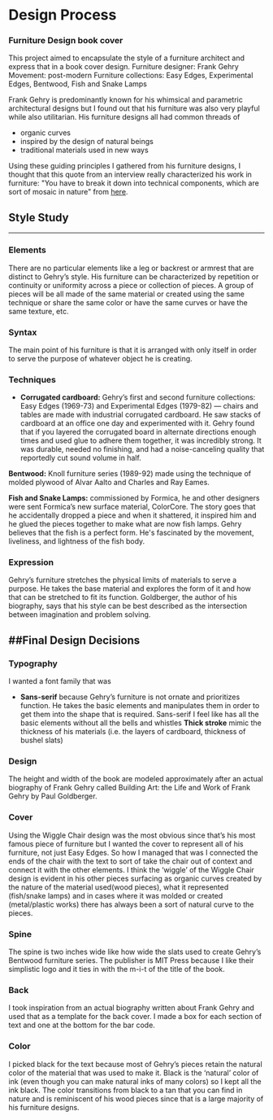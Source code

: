 # Design Process

### Furniture Design book cover
This project aimed to encapsulate the style of a furniture architect and express that in a book cover design.
Furniture designer: Frank Gehry
Movement: post-modern
Furniture collections: Easy Edges, Experimental Edges, Bentwood, Fish and Snake Lamps

Frank Gehry is predominantly known for his whimsical and parametric architectural designs but I found out that his furniture was also very playful while also utilitarian.
His furniture designs all had common threads of
- organic curves
- inspired by the design of natural beings
- traditional materials used in new ways

Using these guiding principles I gathered from his furniture designs, I thought that this quote from an interview really characterized his work in furniture: "You have to break it down into technical components, which are sort of mosaic in nature" from [here](http://www.pbs.org/wnet/americanmasters/frank-gehry-filmmaker-interview/612/).

## Style Study
-----
### Elements
There are no particular elements like a leg or backrest or armrest that are distinct to Gehry’s style. His furniture can be characterized by repetition or continuity or uniformity across a piece or collection of pieces. A group of pieces will be all made of the same material or created using the same technique or share the same color or have the same curves or have the same texture, etc.

### Syntax
The main point of his furniture is that it is arranged with only itself in order to serve the purpose of whatever object he is creating.

### Techniques
- <b>Corrugated cardboard:</b> Gehry’s first and second furniture collections: Easy Edges (1969-73) and Experimental Edges (1979-82) — chairs and tables are made with industrial corrugated cardboard. He saw stacks of cardboard at an office one day and experimented with it. Gehry found that if you layered the corrugated board in alternate directions enough times and used glue to adhere them together, it was incredibly strong. It was durable, needed no finishing, and had a noise-canceling quality that reportedly cut sound volume in half.

<b>Bentwood:</b> Knoll furniture series (1989-92) made using the technique of molded plywood of Alvar Aalto and Charles and Ray Eames.

<b>Fish and Snake Lamps:</b> commissioned by Formica, he and other designers were sent Formica’s new surface material, ColorCore. The story goes that he accidentally dropped a piece and when it shattered, it inspired him and he glued the pieces together to make what are now fish lamps. Gehry believes that the fish is a perfect form. He's fascinated by the movement, liveliness, and lightness of the fish body.

### Expression
Gehry’s furniture stretches the physical limits of materials to serve a purpose. He takes the base material and explores the form of it and how that can be stretched to fit its function. Goldberger, the author of his biography, says that his style can be best described as the intersection between imagination and problem solving.

##Final Design Decisions
----
### Typography
I wanted a font family that was
- <b>Sans-serif</b> because Gehry’s furniture is not ornate and prioritizes function. He takes the basic elements and manipulates them in order to get them into the shape that is required. Sans-serif I feel like has all the basic elements without all the bells and whistles
<b>Thick stroke</b> mimic the thickness of his materials (i.e. the layers of cardboard, thickness of bushel slats)

### Design
The height and width of the book are modeled approximately after an actual biography of Frank Gehry called Building Art: the Life and Work of Frank Gehry by Paul Goldberger.

### Cover
Using the Wiggle Chair design was the most obvious since that’s his most famous piece of furniture but I wanted the cover to represent all of his furniture, not just Easy Edges. So how I managed that was I connected the ends of the chair with the text to sort of take the chair out of context and connect it with the other elements. I think the ‘wiggle’ of the Wiggle Chair design is evident in his other pieces surfacing as organic curves created by the nature of the material used(wood pieces), what it represented (fish/snake lamps) and in cases where it was molded or created (metal/plastic works) there has always been a sort of natural curve to the pieces.

### Spine
The spine is two inches wide like how wide the slats used to create Gehry’s Bentwood furniture series. The publisher is MIT Press because I like their simplistic logo and it ties in with the m-i-t of the title of the book.

### Back
I took inspiration from an actual biography written about Frank Gehry and used that as a template for the back cover. I made a box for each section of text and one at the bottom for the bar code.

### Color
I picked black for the text because most of Gehry’s pieces retain the natural color of the material that was used to make it. Black is the ‘natural’ color of ink (even though you can make natural inks of many colors) so I kept all the ink black. The color transitions from black to a tan that you can find in nature and is reminiscent of his wood pieces since that is a large majority of his furniture designs.
